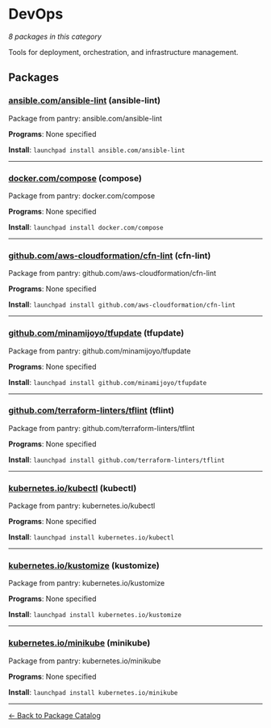 # DevOps

*8 packages in this category*

Tools for deployment, orchestration, and infrastructure management.

## Packages

### [ansible.com/ansible-lint](../packages/ansible.com/ansible-lint/index.md) (ansible-lint)

Package from pantry: ansible.com/ansible-lint

**Programs**: None specified

**Install**: `launchpad install ansible.com/ansible-lint`

---

### [docker.com/compose](../packages/docker.com/compose/index.md) (compose)

Package from pantry: docker.com/compose

**Programs**: None specified

**Install**: `launchpad install docker.com/compose`

---

### [github.com/aws-cloudformation/cfn-lint](../packages/github.com/aws-cloudformation/cfn-lint.md) (cfn-lint)

Package from pantry: github.com/aws-cloudformation/cfn-lint

**Programs**: None specified

**Install**: `launchpad install github.com/aws-cloudformation/cfn-lint`

---

### [github.com/minamijoyo/tfupdate](../packages/github.com/minamijoyo/tfupdate.md) (tfupdate)

Package from pantry: github.com/minamijoyo/tfupdate

**Programs**: None specified

**Install**: `launchpad install github.com/minamijoyo/tfupdate`

---

### [github.com/terraform-linters/tflint](../packages/github.com/terraform-linters/tflint.md) (tflint)

Package from pantry: github.com/terraform-linters/tflint

**Programs**: None specified

**Install**: `launchpad install github.com/terraform-linters/tflint`

---

### [kubernetes.io/kubectl](../packages/kubernetes.io/kubectl/index.md) (kubectl)

Package from pantry: kubernetes.io/kubectl

**Programs**: None specified

**Install**: `launchpad install kubernetes.io/kubectl`

---

### [kubernetes.io/kustomize](../packages/kubernetes.io/kustomize/index.md) (kustomize)

Package from pantry: kubernetes.io/kustomize

**Programs**: None specified

**Install**: `launchpad install kubernetes.io/kustomize`

---

### [kubernetes.io/minikube](../packages/kubernetes.io/minikube/index.md) (minikube)

Package from pantry: kubernetes.io/minikube

**Programs**: None specified

**Install**: `launchpad install kubernetes.io/minikube`

---

[← Back to Package Catalog](../package-catalog.md)
